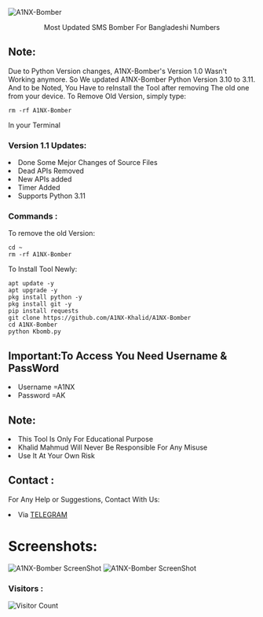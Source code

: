 ![A1NX-Bomber](https://firebasestorage.googleapis.com/v0/b/mod-hub-ed2f2.appspot.com/o/storageFiles%2FA1NX-Bomber_Header.png?alt=media&token=6d213eba-1a92-4580-813f-559d524bbc69)
<p align="center">Most Updated SMS Bomber For Bangladeshi Numbers</p>

## Note:
Due to Python Version changes, A1NX-Bomber's Version 1.0 Wasn't Working anymore. So We updated A1NX-Bomber Python Version 3.10 to 3.11. And to be Noted, You Have to reInstall the Tool after removing The old one from your device. To Remove Old Version, simply type:
``` shell script
rm -rf A1NX-Bomber
```
In your Terminal

### Version 1.1 Updates:
<li>Done Some Mejor Changes of Source Files</li>
<li>Dead APIs Removed</li>
<li>New APIs added</li>
<li>Timer Added</li>
<li>Supports Python 3.11</li>

### Commands :
To remove the old Version:
``` shell script
cd ~
rm -rf A1NX-Bomber
```
To Install Tool Newly:

``` shell script
apt update -y
apt upgrade -y
pkg install python -y
pkg install git -y
pip install requests
git clone https://github.com/A1NX-Khalid/A1NX-Bomber
cd A1NX-Bomber
python Kbomb.py
```

## Important:To Access You Need Username & PassWord

<li>Username =A1NX</li>

<li>Password =AK</li>

## Note:
<li>This Tool Is Only For Educational Purpose</li>
<li>Khalid Mahmud Will Never Be Responsible For Any Misuse</li>
<li>Use It At Your Own Risk</li>

## Contact :
For Any Help or Suggestions, Contact With Us:
<li> Via <a href="https://t.me/KHALID_MODZ">TELEGRAM</a>


# Screenshots:
<img src="https://firebasestorage.googleapis.com/v0/b/mod-hub-ed2f2.appspot.com/o/storageFiles%2FA1NX_Interface.png?alt=media&token=3b30f120-65f5-4e8f-8091-fedb796d2ce6" alt="A1NX-Bomber ScreenShot">
<img src="https://c.top4top.io/p_2556dzaf30.jpg" alt="A1NX-Bomber ScreenShot">

### Visitors :

![Visitor Count](https://profile-counter.glitch.me/A1NX-Khalid/count.svg)
